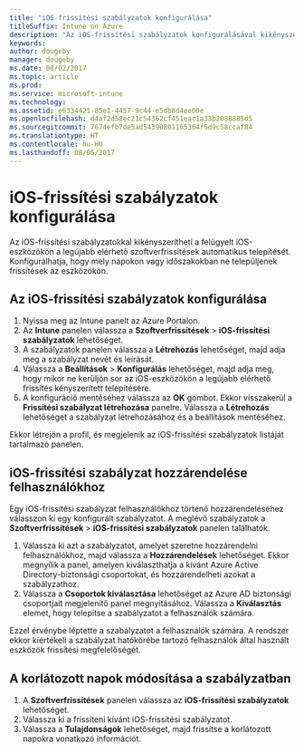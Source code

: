 ```yaml
---
title: "iOS-frissítési szabályzatok konfigurálása"
titleSuffix: Intune on Azure
description: "Az iOS-frissítési szabályzatok konfigurálásával kikényszeríti a felügyelt iOS-eszközökön a legújabb elérhető szoftverfrissítések automatikus telepítését."
keywords: 
author: dougeby
manager: dougeby
ms.date: 08/02/2017
ms.topic: article
ms.prod: 
ms.service: microsoft-intune
ms.technology: 
ms.assetid: e6334421-85e1-4457-9c44-e5db8d4ee00e
ms.openlocfilehash: d4af2d58ec21c54362cf451eac1a33b2088885d5
ms.sourcegitcommit: 7674efb7de5ad54390801165364f5d9c58ccaf84
ms.translationtype: HT
ms.contentlocale: hu-HU
ms.lasthandoff: 08/05/2017
---
```

# <a name="configure-ios-update-policies"></a>iOS-frissítési szabályzatok konfigurálása
Az iOS-frissítési szabályzatokkal kikényszerítheti a felügyelt iOS-eszközökön a legújabb elérhető szoftverfrissítések automatikus telepítését. Konfigurálhatja, hogy mely napokon vagy időszakokban ne települjenek frissítések az eszközökön.

## <a name="configure-the-ios-update-policy"></a>Az iOS-frissítési szabályzatok konfigurálása
1. Nyissa meg az Intune panelt az Azure Portalon.
2. Az **Intune** panelen válassza a **Szoftverfrissítések** > **iOS-frissítési szabályzatok** lehetőséget.
4. A szabályzatok panelen válassza a **Létrehozás** lehetőséget, majd adja meg a szabályzat nevét és leírását.
5. Válassza a **Beállítások** > **Konfigurálás** lehetőséget, majd adja meg, hogy mikor ne kerüljön sor az iOS-eszközökön a legújabb elérhető frissítés kényszerített telepítésére.
6. A konfiguráció mentéséhez válassza az **OK** gombot. Ekkor visszakerül a **Frissítési szabályzat létrehozása** panelre. Válassza a **Létrehozás** lehetőséget a szabályzat létrehozásához és a beállítások mentéséhez.

Ekkor létrejön a profil, és megjelenik az iOS-frissítési szabályzatok listáját tartalmazó panelen.

## <a name="assign-an-ios-update-policy-to-users"></a>iOS-frissítési szabályzat hozzárendelése felhasználókhoz
Egy iOS-frissítési szabályzat felhasználókhoz történő hozzárendeléséhez válasszon ki egy konfigurált szabályzatot. A meglévő szabályzatok a **Szoftverfrissítések** > **iOS-frissítési szabályzatok** panelen találhatók.
1. Válassza ki azt a szabályzatot, amelyet szeretne hozzárendelni felhasználókhoz, majd válassza a **Hozzárendelések** lehetőséget. Ekkor megnyílik a panel, amelyen kiválaszthatja a kívánt Azure Active Directory-biztonsági csoportokat, és hozzárendelheti azokat a szabályzathoz.
2. Válassza a **Csoportok kiválasztása** lehetőséget az Azure AD biztonsági csoportjait megjelenítő panel megnyitásához. Válassza a **Kiválasztás** elemet, hogy telepítse a szabályzatot a felhasználók számára.

Ezzel érvénybe léptette a szabályzatot a felhasználók számára. A rendszer ekkor kiértékeli a szabályzat hatókörébe tartozó felhasználók által használt eszközök frissítési megfelelőségét.

## <a name="change-the-restricted-days-for-the-policy"></a>A korlátozott napok módosítása a szabályzatban
1. A **Szoftverfrissítések** panelen válassza az **iOS-frissítési szabályzatok** lehetőséget.
2. Válassza ki a frissíteni kívánt iOS-frissítési szabályzatot.
3. Válassza a **Tulajdonságok** lehetőséget, majd frissítse a korlátozott napokra vonatkozó információt.
